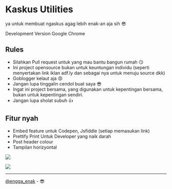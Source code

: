 # Kaskus Utilities

ya untuk membuat ngaskus agag lebih enak-an aja sih :sunglasses:

Development Version Google Chrome

## Rules

- Silahkan Pull request untuk yang mau bantu bangun rumah :smirk:
- Ini project opensource bukan untuk keuntungan individu (seperti menyertakan link iklan adf.ly dan sebagai nya untuk menuju source dkk)
- Goblogger kelaut aja :rage:
- Jangan lupa tinggalin cendol buat saya :sunglasses:
- Ingat ini project bersama, yang digunakan untuk kepentingan bersama, bukan untuk kepentingan sendiri.
- Jangan lupa sholat subuh :thumbsup:

## Fitur nyah

- Embed feature untuk Codepen, Jsfiddle (setiap memasukan link)
- Prettify Print Untuk Developer yang naik darah
- Post header colour
- Tampilan horizyontal

![](https://raw.githubusercontent.com/pedox/kaskus-utilities/master/img-doc/ss-1.png)

![](https://raw.githubusercontent.com/pedox/kaskus-utilities/master/img-doc/ss-2.png)

---

[@engga_enak](http://twitter.com/engga_enak) - :sunglasses:
